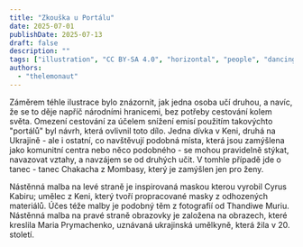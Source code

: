 ```yaml
---
title: "Zkouška u Portálu"
date: 2025-07-01
publishDate: 2025-07-13
draft: false
description: ""
tags: ["illustration", "CC BY-SA 4.0", "horizontal", "people", "dancing", "africa", "ukraine", "2025-collab" ]
authors:
  - "thelemonaut"
---
```


Záměrem téhle ilustrace bylo znázornit, jak jedna osoba učí druhou, a navíc, že se to děje napříč národními hranicemi, bez potřeby cestování kolem světa. Omezení cestování za účelem snížení emisí použitím takovýchto "portálů" byl návrh, která ovlivnil toto dílo. Jedna dívka v Keni, druhá na Ukrajině - ale i ostatní, co navštěvují podobná místa, která jsou zamýšlena jako komunitní centra nebo něco podobného - se mohou pravidelně stýkat, navazovat vztahy, a navzájem se od druhých učit. V tomhle případě jde o tanec - tanec Chakacha z Mombasy, který je zamýšlen jen pro ženy.

Nástěnná malba na levé straně je inspirovaná maskou kterou vyrobil Cyrus Kabiru; umělec z Keni, který tvoří propracované masky z odhozených materiálů. Účes téže malby je podobný těm z fotografií od Thandiwe Muriu. Nástěnná malba na pravé straně obrazovky je založena na obrazech, které kreslila Maria Prymachenko, uznávaná ukrajinská umělkyně, která žila v 20. století. 

